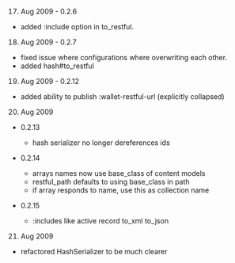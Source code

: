 17. Aug 2009 - 0.2.6

* added :include option in to_restful.

18. Aug 2009 - 0.2.7

* fixed issue where configurations where overwriting each other. 
* added hash#to_restful

19. Aug 2009 - 0.2.12

* added ability to publish :wallet-restful-url (explicitly collapsed)

20. Aug 2009 
  
  - 0.2.13

    * hash serializer no longer dereferences ids
    
  - 0.2.14
    
    * arrays names now use base_class of content models
    * restful_path defaults to using base_class in path
    * if array responds to name, use this as collection name

  - 0.2.15

    * :includes like active record to_xml to_json

21. Aug 2009

* refactored HashSerializer to be much clearer
